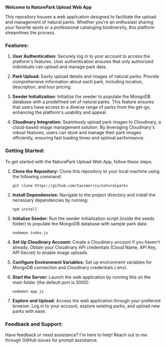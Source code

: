 ﻿**Welcome to NaturePark Upload Web App**

This repository houses a web application designed to facilitate the upload and management of natural parks. Whether you're an enthusiast sharing your favorite spots or a professional cataloging biodiversity, this platform streamlines the process.

### Features:

1. **User Authentication:** Securely log in to your account to access the platform's features. User authentication ensures that only authorized individuals can upload and manage park data.

2. **Park Upload:** Easily upload details and images of natural parks. Provide comprehensive information about each park, including location, description, and tour pricing.

3. **Seeder Initialization:** Initialize the seeder to populate the MongoDB database with a predefined set of natural parks. This feature ensures that users have access to a diverse range of parks from the get-go, enhancing the platform's usability and appeal.

4. **Cloudinary Integration:** Seamlessly upload park images to Cloudinary, a cloud-based image management solution. By leveraging Cloudinary's robust features, users can store and manage their park images efficiently, ensuring fast loading times and optimal performance.

### Getting Started:

To get started with the NaturePark Upload Web App, follow these steps:

1. **Clone the Repository:** Clone this repository to your local machine using the following command:
   ```
   git clone https://github.com/Caximorris/naturalparks
   ```

2. **Install Dependencies:** Navigate to the project directory and install the necessary dependencies by running:
   ```
   npm install
   ```

3. **Initialize Seeder:** Run the seeder initialization script (inside the seeds folder) to populate the MongoDB database with sample park data:
   ```
   nodemon index.js
   ```

4. **Set Up Cloudinary Account:** Create a Cloudinary account if you haven't already. Obtain your Cloudinary API credentials (Cloud Name, API Key, API Secret) to enable image uploads.

5. **Configure Environment Variables:** Set up environment variables for MongoDB connection and Cloudinary credentials (.env).

6. **Start the Server:** Launch the web application by running this on the main folder (the default port is 3000):
   ```
   nodemon app.js
   ```

7. **Explore and Upload:** Access the web application through your preferred browser. Log in to your account, explore existing parks, and upload new parks with ease.

### Feedback and Support:

Have feedback or need assistance? I'm here to help! Reach out to me through GitHub issues for prompt assistance.
